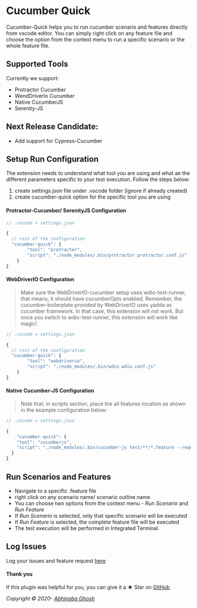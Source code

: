 # Cucumber Quick

Cucumber-Quick helps you to run cucumber scenario and features directly from vscode editor. You can simply right click on any feature file and choose the option from the context menu to run a specific scenario or the whole feature file.

## Supported Tools

Currently we support:

- Protractor Cucumber
- WendDriverIo Cucumber
- Native CucumberJS
- Serenity-JS

## Next Release Candidate:

- Add support for Cypress-Cucumber

## Setup Run Configuration

The extension needs to understand what tool you are using and what ae the different parameters specific to your test execution. Follow the steps below:

1. create settings.json file under .vscode folder (ignore if already created)
2. create cucumber-quick option for the specific tool you are using

#### Protractor-Cucumber/ SerenityJS Configuration

```ts
// .vscode > settings.json

{
  // rest of the configuration
  "cucumber-quick": {
		"tool": "protractor",
		"script": "./node_modules/.bin/protractor protractor.conf.js"
	}
}

```

#### WebDriverIO Configuration

> Make sure the WebDriverIO-cucumber setup uses wdio-test-runner, that means, it should have cucumberOpts enabled. Remember, the cucumber-boilerplate provided by WebDriverIO uses yadda as cucumber framework. In that case, this extension will not work. But once you switch to wdio-test-runner, this extension will work like magic!

```ts
// .vscode > settings.json

{
  // rest of the configuration
  "cucumber-quick": {
		"tool": "webdriverio",
		"script": "./node_modules/.bin/wdio wdio.conf.js"
	}
}

```

#### Native Cucumber-JS Configuration

> Note that: in scripts section, place the all features location as shown in the example configuration below:

```ts
// .vscode > settings.json

{
	"cucumber-quick": {
    "tool": "cucumberjs",
    "script": "./node_modules/.bin/cucumber-js test/**/*.feature --require test/**/*.js"
  }
}

```

## Run Scenarios and Features

- Navigate to a specific .feature file
- right click on any scenario name/ scenario outline name
- You can choose two options from the context menu - _Run Scenario_ and _Run Feature_
- If _Run Scenario_ is selected, only that specific scenario will be executed
- If _Run Feature_ is selected, the complete feature file will be executed
- The test execution will be performed in Integrated Terminal.

## Log Issues

Log your issues and feature request [here](https://github.com/abhinaba-ghosh/cucumber-quick/issues)

#### Thank you

If this plugin was helpful for you, you can give it a ★ Star on [GitHub](https://github.com/abhinaba-ghosh/cucumber-quick)

_Copyright &copy; 2020- [Abhinaba Ghosh](https://www.linkedin.com/in/abhinaba-ghosh-9a2ab8a0/)_
